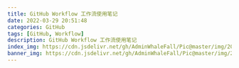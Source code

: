 ```yaml
---
title: GitHub Workflow 工作流使用笔记
date: 2022-03-29 20:51:48
categories: GitHub
tags: [GitHub, Workflow]
description: GitHub Workflow 工作流使用笔记
index_img: https://cdn.jsdelivr.net/gh/AdminWhaleFall/Pic@master/img/20210629014311.png
banner_img: https://cdn.jsdelivr.net/gh/AdminWhaleFall/Pic@master/img/20210629014311.png
---
```


